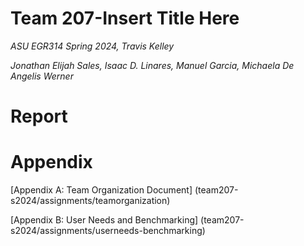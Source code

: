 # Team 207-Insert Title Here

_ASU EGR314 Spring 2024, Travis Kelley_

_Jonathan Elijah Sales, Isaac D. Linares, Manuel Garcia, Michaela De Angelis Werner_

# Report

# Appendix

[Appendix A: Team Organization Document] (team207-s2024/assignments/teamorganization)

[Appendix B: User Needs and Benchmarking] (team207-s2024/assignments/userneeds-benchmarking)
